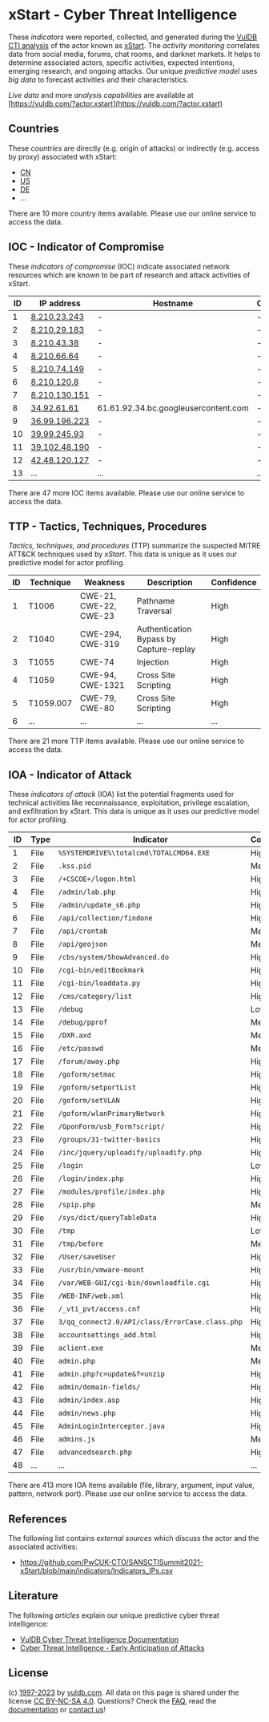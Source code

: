 # xStart - Cyber Threat Intelligence

These _indicators_ were reported, collected, and generated during the [VulDB CTI analysis](https://vuldb.com/?kb.cti) of the actor known as [xStart](https://vuldb.com/?actor.xstart). The _activity monitoring_ correlates data from social media, forums, chat rooms, and darknet markets. It helps to determine associated actors, specific activities, expected intentions, emerging research, and ongoing attacks. Our unique _predictive model_ uses _big data_ to forecast activities and their characteristics.

_Live data_ and more _analysis capabilities_ are available at [https://vuldb.com/?actor.xstart](https://vuldb.com/?actor.xstart)

## Countries

These _countries_ are directly (e.g. origin of attacks) or indirectly (e.g. access by proxy) associated with xStart:

* [CN](https://vuldb.com/?country.cn)
* [US](https://vuldb.com/?country.us)
* [DE](https://vuldb.com/?country.de)
* ...

There are 10 more country items available. Please use our online service to access the data.

## IOC - Indicator of Compromise

These _indicators of compromise_ (IOC) indicate associated network resources which are known to be part of research and attack activities of xStart.

ID | IP address | Hostname | Campaign | Confidence
-- | ---------- | -------- | -------- | ----------
1 | [8.210.23.243](https://vuldb.com/?ip.8.210.23.243) | - | - | High
2 | [8.210.29.183](https://vuldb.com/?ip.8.210.29.183) | - | - | High
3 | [8.210.43.38](https://vuldb.com/?ip.8.210.43.38) | - | - | High
4 | [8.210.66.64](https://vuldb.com/?ip.8.210.66.64) | - | - | High
5 | [8.210.74.149](https://vuldb.com/?ip.8.210.74.149) | - | - | High
6 | [8.210.120.8](https://vuldb.com/?ip.8.210.120.8) | - | - | High
7 | [8.210.130.151](https://vuldb.com/?ip.8.210.130.151) | - | - | High
8 | [34.92.61.61](https://vuldb.com/?ip.34.92.61.61) | 61.61.92.34.bc.googleusercontent.com | - | Medium
9 | [36.99.196.223](https://vuldb.com/?ip.36.99.196.223) | - | - | High
10 | [39.99.245.93](https://vuldb.com/?ip.39.99.245.93) | - | - | High
11 | [39.102.48.190](https://vuldb.com/?ip.39.102.48.190) | - | - | High
12 | [42.48.120.127](https://vuldb.com/?ip.42.48.120.127) | - | - | High
13 | ... | ... | ... | ...

There are 47 more IOC items available. Please use our online service to access the data.

## TTP - Tactics, Techniques, Procedures

_Tactics, techniques, and procedures_ (TTP) summarize the suspected MITRE ATT&CK techniques used by _xStart_. This data is unique as it uses our predictive model for actor profiling.

ID | Technique | Weakness | Description | Confidence
-- | --------- | -------- | ----------- | ----------
1 | T1006 | CWE-21, CWE-22, CWE-23 | Pathname Traversal | High
2 | T1040 | CWE-294, CWE-319 | Authentication Bypass by Capture-replay | High
3 | T1055 | CWE-74 | Injection | High
4 | T1059 | CWE-94, CWE-1321 | Cross Site Scripting | High
5 | T1059.007 | CWE-79, CWE-80 | Cross Site Scripting | High
6 | ... | ... | ... | ...

There are 21 more TTP items available. Please use our online service to access the data.

## IOA - Indicator of Attack

These _indicators of attack_ (IOA) list the potential fragments used for technical activities like reconnaissance, exploitation, privilege escalation, and exfiltration by xStart. This data is unique as it uses our predictive model for actor profiling.

ID | Type | Indicator | Confidence
-- | ---- | --------- | ----------
1 | File | `%SYSTEMDRIVE%\totalcmd\TOTALCMD64.EXE` | High
2 | File | `.kss.pid` | Medium
3 | File | `/+CSCOE+/logon.html` | High
4 | File | `/admin/lab.php` | High
5 | File | `/admin/update_s6.php` | High
6 | File | `/api/collection/findone` | High
7 | File | `/api/crontab` | Medium
8 | File | `/api/geojson` | Medium
9 | File | `/cbs/system/ShowAdvanced.do` | High
10 | File | `/cgi-bin/editBookmark` | High
11 | File | `/cgi-bin/loaddata.py` | High
12 | File | `/cms/category/list` | High
13 | File | `/debug` | Low
14 | File | `/debug/pprof` | Medium
15 | File | `/DXR.axd` | Medium
16 | File | `/etc/passwd` | Medium
17 | File | `/forum/away.php` | High
18 | File | `/goform/setmac` | High
19 | File | `/goform/setportList` | High
20 | File | `/goform/setVLAN` | High
21 | File | `/goform/wlanPrimaryNetwork` | High
22 | File | `/GponForm/usb_Form?script/` | High
23 | File | `/groups/31-twitter-basics` | High
24 | File | `/inc/jquery/uploadify/uploadify.php` | High
25 | File | `/login` | Low
26 | File | `/login/index.php` | High
27 | File | `/modules/profile/index.php` | High
28 | File | `/spip.php` | Medium
29 | File | `/sys/dict/queryTableData` | High
30 | File | `/tmp` | Low
31 | File | `/tmp/before` | Medium
32 | File | `/User/saveUser` | High
33 | File | `/usr/bin/vmware-mount` | High
34 | File | `/var/WEB-GUI/cgi-bin/downloadfile.cgi` | High
35 | File | `/WEB-INF/web.xml` | High
36 | File | `/_vti_pvt/access.cnf` | High
37 | File | `3/qq_connect2.0/API/class/ErrorCase.class.php` | High
38 | File | `accountsettings_add.html` | High
39 | File | `aclient.exe` | Medium
40 | File | `admin.php` | Medium
41 | File | `admin.php?c=update&f=unzip` | High
42 | File | `admin/domain-fields/` | High
43 | File | `admin/index.asp` | High
44 | File | `admin/news.php` | High
45 | File | `AdminLoginInterceptor.java` | High
46 | File | `admins.js` | Medium
47 | File | `advancedsearch.php` | High
48 | ... | ... | ...

There are 413 more IOA items available (file, library, argument, input value, pattern, network port). Please use our online service to access the data.

## References

The following list contains _external sources_ which discuss the actor and the associated activities:

* https://github.com/PwCUK-CTO/SANSCTISummit2021-xStart/blob/main/indicators/Indicators_IPs.csv

## Literature

The following _articles_ explain our unique predictive cyber threat intelligence:

* [VulDB Cyber Threat Intelligence Documentation](https://vuldb.com/?kb.cti)
* [Cyber Threat Intelligence - Early Anticipation of Attacks](https://www.scip.ch/en/?labs.20201022)

## License

(c) [1997-2023](https://vuldb.com/?kb.changelog) by [vuldb.com](https://vuldb.com/?kb.about). All data on this page is shared under the license [CC BY-NC-SA 4.0](https://creativecommons.org/licenses/by-nc-sa/4.0/). Questions? Check the [FAQ](https://vuldb.com/?kb.faq), read the [documentation](https://vuldb.com/?kb) or [contact us](https://vuldb.com/?contact)!
